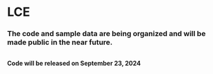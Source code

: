 # LCE
### The code and sample data are being organized and will be made public in the near future.
##
#### Code will be released on September 23, 2024
